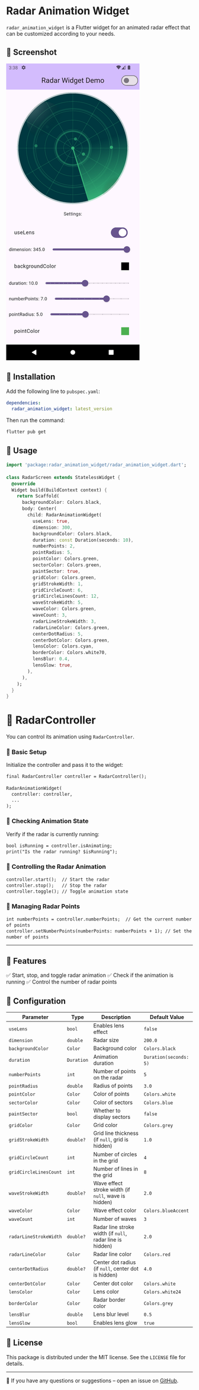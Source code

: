 # Radar Animation Widget

`radar_animation_widget` is a Flutter widget for an animated radar effect that can be customized according to your needs.

## 📸 Screenshot

![Radar Animation Widget](https://raw.githubusercontent.com/Farg0k/radar_animation_widget/refs/heads/master/assets/screenshot.png)

## 🔧 Installation

Add the following line to `pubspec.yaml`:

```yaml
dependencies:
  radar_animation_widget: latest_version
```

Then run the command:

```sh
flutter pub get
```

## 🚀 Usage

```dart
import 'package:radar_animation_widget/radar_animation_widget.dart';

class RadarScreen extends StatelessWidget {
  @override
  Widget build(BuildContext context) {
    return Scaffold(
      backgroundColor: Colors.black,
      body: Center(
        child: RadarAnimationWidget(
          useLens: true,
          dimension: 300,
          backgroundColor: Colors.black,
          duration: const Duration(seconds: 10),
          numberPoints: 2,
          pointRadius: 5,
          pointColor: Colors.green,
          sectorColor: Colors.green,
          paintSector: true,
          gridColor: Colors.green,
          gridStrokeWidth: 1,
          gridCircleCount: 6,
          gridCircleLinesCount: 12,
          waveStrokeWidth: 5,
          waveColor: Colors.green,
          waveCount: 3,
          radarLineStrokeWidth: 3,
          radarLineColor: Colors.green,
          centerDotRadius: 5,
          centerDotColor: Colors.green,
          lensColor: Colors.cyan,
          borderColor: Colors.white70,
          lensBlur: 0.4,
          lensGlow: true,
        ),
      ),
    );
  }
}

```
# 📡 RadarController

You can control its animation using `RadarController`.

### 🔹 **Basic Setup**
Initialize the controller and pass it to the widget:
```
final RadarController controller = RadarController();

RadarAnimationWidget(
  controller: controller,
  ...
);
```

### 🔹 **Checking Animation State**
Verify if the radar is currently running:

```
bool isRunning = controller.isAnimating;
print("Is the radar running? $isRunning");
```

### 🔹 **Controlling the Radar Animation**
```
controller.start();  // Start the radar
controller.stop();   // Stop the radar
controller.toggle(); // Toggle animation state
```

### 🔹 **Managing Radar Points**
```
int numberPoints = controller.numberPoints;  // Get the current number of points
controller.setNumberPoints(numberPoints: numberPoints + 1); // Set the number of points

```
---

## 🎯 Features
✅ Start, stop, and toggle radar animation
✅ Check if the animation is running
✅ Control the number of radar points
## 🎨 Configuration

| Parameter              | Type       | Description                                               | Default Value          |
|------------------------|------------|-----------------------------------------------------------|------------------------|
| `useLens`              | `bool`     | Enables lens effect                                       | `false`                |
| `dimension`            | `double`   | Radar size                                                | `200.0`                |
| `backgroundColor`      | `Color`    | Background color                                          | `Colors.black`         |
| `duration`             | `Duration` | Animation duration                                        | `Duration(seconds: 5)` |
| `numberPoints`         | `int`      | Number of points on the radar                             | `5`                    |
| `pointRadius`          | `double`   | Radius of points                                          | `3.0`                  |
| `pointColor`           | `Color`    | Color of points                                           | `Colors.white`         |
| `sectorColor`          | `Color`    | Color of sectors                                          | `Colors.blue`          |
| `paintSector`          | `bool`     | Whether to display sectors                                | `false`                |
| `gridColor`            | `Color`    | Grid color                                                | `Colors.grey`          |
| `gridStrokeWidth`      | `double?`  | Grid line thickness (if `null`, grid is hidden)           | `1.0`                  |
| `gridCircleCount`      | `int`      | Number of circles in the grid                             | `4`                    |
| `gridCircleLinesCount` | `int`      | Number of lines in the grid                               | `8`                    |
| `waveStrokeWidth`      | `double?`  | Wave effect stroke width (if `null`, wave is hidden)      | `2.0`                  |
| `waveColor`            | `Color`    | Wave effect color                                         | `Colors.blueAccent`    |
| `waveCount`            | `int`      | Number of waves                                           | `3`                    |
| `radarLineStrokeWidth` | `double?`  | Radar line stroke width (if `null`, radar line is hidden) | `2.0`                  |
| `radarLineColor`       | `Color`    | Radar line color                                          | `Colors.red`           |
| `centerDotRadius`      | `double?`  | Center dot radius (if `null`, center dot is hidden)       | `4.0`                  |
| `centerDotColor`       | `Color`    | Center dot color                                          | `Colors.white`         |
| `lensColor`            | `Color`    | Lens color                                                | `Colors.white24`       |
| `borderColor`          | `Color`    | Radar border color                                        | `Colors.grey`          |
| `lensBlur`             | `double`   | Lens blur level                                           | `0.5`                  |
| `lensGlow`             | `bool`     | Enables lens glow                                         | `true`                 |

## 📌 License

This package is distributed under the MIT license. See the `LICENSE` file for details.

---

📢 If you have any questions or suggestions – open an issue on [GitHub](https://github.com/your-repository).

